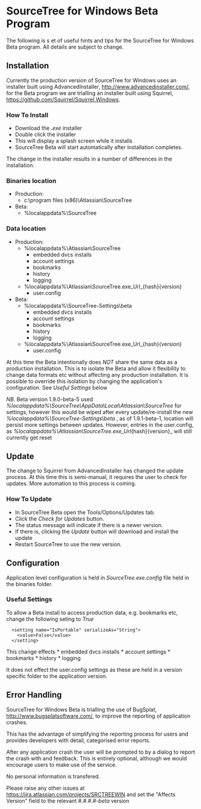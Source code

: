 # SourceTree for Windows Beta Program
The following is s et of useful hints and tips for the SourceTree for Windows Beta program.
All details are subject to change.

## Installation
Currently the production version of SourceTree for Windows uses an installer built using AdvancedInstaller, http://www.advancedinstaller.com/, for the Beta program we are trialling an installer built using Squirrel, https://github.com/Squirrel/Squirrel.Windows.

### How To Install

* Download the _.exe_ installer
* Double click the installer
* This will display a splash screen while it installs
* SourceTree Beta will start automatically after installation completes.

The change in the installer results in a number of differences in the installation.

### Binaries location
* Production: 
    * c:\program files (x86)\Atlassian\SourceTree
* Beta: 
    * %localappdata%\SourceTree

### Data location
* Production: 
    * %localappdata%\Atlassian\SourceTree
        * embedded dvcs installs
        * account settings
        * bookmarks
        * history
        * logging
    * %localappdata%\Atlassian\SourceTree.exe_Url_{hash}\{version}
        * user.config
* Beta: 
    * %localappdata%\SourceTree-Settings\beta
        * embedded dvcs installs
        * account settings
        * bookmarks
        * history
        * logging
    * %localappdata%\Atlassian\SourceTree.exe_Url_{hash}\{version}
        * user.config
        
At this time the Beta intentionally does *NOT* share the same data as a production installation. This is to isolate the Beta and allow it flexibility to change data formats etc without affecting any production installation.
It is possible to override this isolation by changing the application's configuration. See _Useful Settings_ below

*NB.* Beta version 1.9.0-beta-5 used _%localappdata%\SourceTree\AppData\Local\Atlassian\SourceTree_ for settings, however this would be wiped after every update/re-install the new _%localappdata%\SourceTree-Settings\beta_ , as of 1.9.1-beta-1, location will persist more settings between updates.
However, entries in the user.config, as _%localappdata%\Atlassian\SourceTree.exe_Url_{hash}\{version}_ will still currently get reset
## Update

The change to Squirrel from AdvancedInstaller has changed the update process. At this time this is semi-manual, it requires the user to check for updates. More automation to this process is coming.

### How To Update

* In SourceTree Beta open the Tools/Options/Updates tab.
* Click the _Check for Updates_ button.
* The status message will indicate if there is a newer version.
* If there is, clicking the _Update_ button will download and install the update
* Restart SourceTree to use the new version.

## Configuration
Application level configuration is held in *SourceTree.exe.config* file held in the binaries folder.

### Useful Settings

To allow a Beta install to access production data, e.g. bookmarks etc, change the following seting to _True_

      <setting name="IsPortable" serializeAs="String">
        <value>False</value>
      </setting>   

This change effects
        * embedded dvcs installs
        * account settings
        * bookmarks
        * history
        * logging
        
It does not effect the user.config settings as these are held in a version specific folder to the application version.

## Error Handling

SourceTree for Windows Beta is trialling the use of BugSplat, http://www.bugsplatsoftware.com/, to improve the reporting of application crashes.

This has the advantage of simplifying the reporting process for users and provides developers with detail, categorised error reports.

After any application crash the user will be prompted to by a dialog to report the crash with and feedback. This is entirely optional, although we would encourage users to make use of the service.

No personal information is transfered.

Please raise any other issues at https://jira.atlassian.com/projects/SRCTREEWIN and set the "Affects Version" field to the relevant _#.#.#.#-beta_ version